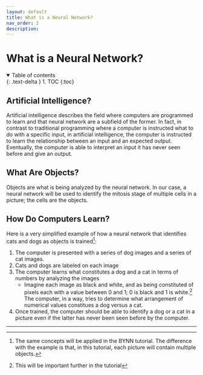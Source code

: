 ```yaml
---
layout: default
title: What is a Neural Network?
nav_order: 2
description:
---
```


# What is a Neural Network?

<details open markdown="block">
  <summary>
    Table of contents
  </summary>
  {: .text-delta }
1. TOC
{:toc}
</details>

## Artificial Intelligence?

Artificial intelligence describes the field where computers are programmed to learn and that neural network are a subfield of the former. In fact, in contrast to traditional programming where a computer is instructed what to do with a specific input, in artificial intelligence, the computer is instructed to learn the relationship between an input and an expected output. Eventually, the computer is able to interpret an input it has never seen before and give an output.

## What Are Objects?

Objects are what is being analyzed by the neural network. In our case, a neural network will be used to identify the mitosis stage of multiple cells in a picture; the cells are the objects.

## How Do Computers Learn?

Here is a very simplified example of how a neural network that identifies cats and dogs as objects is trained[^concept]:

1. The computer is presented with a series of dog images and a series of cat images.
2. Cats and dogs are labeled on each image
3. The computer learns what constitutes a dog and a cat in terms of numbers by analyzing the images
    - Imagine each image as black and white, and as being constituted of pixels each with a value between 0 and 1; 0 is black and 1 is white.[^bw] The computer, in a way, tries to determine what arrangement of numerical values constitues a dog versus a cat.
4. Once trained, the computer should be able to identify a dog or a cat in a picture even if the latter has never been seen before by the computer.

---

[^concept]: The same concepts will be applied in the BYNN tutorial. The difference with the example is that, in this tutorial, each picture will contain multiple objects.
[^bw]: This will be important further in the tutorial
